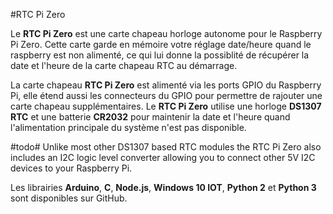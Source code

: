 <!--
---
name: RTC Pi Zero
class: board
type: RTC
formfactor: pHAT
manufacturer: AB Electronics
description: Module Horloge pour le Raspberry Pi
url: https://www.abelectronics.co.uk/p/70/RTC-Pi-Zero
github: https://github.com/abelectronicsuk
buy: https://www.abelectronics.co.uk/p/70/RTC-Pi-Zero
image: 'ab-rtc-pi-zero.png'
pincount: 40
eeprom: no
power:
  '1':
  '2':
ground:
  '6':
  '9':
  '14':
  '20':
  '25':
  '30':
  '34':
  '39':
pin:
  '3':
    mode: i2c
  '5':
    mode: i2c
i2c:
  '0x68':
    name: DS1307
    device: DS1307
-->
#RTC Pi Zero

Le **RTC Pi Zero** est une carte chapeau horloge autonome pour le Raspberry Pi Zero. Cette carte garde en mémoire votre réglage date/heure quand le raspberry est non alimenté, ce qui lui donne la possiblité de récupérer la date et l'heure de la carte chapeau RTC au démarrage.

La carte chapeau **RTC Pi Zero** est alimenté via les ports GPIO du Raspberry Pi, elle étend aussi les connecteurs du GPIO pour permettre de rajouter une carte chapeau supplémentaires. Le **RTC Pi Zero** utilise une horloge **DS1307 RTC** et une batterie **CR2032** pour maintenir la date et l'heure quand l'alimentation principale du système n'est pas disponible.

#todo#
Unlike most other DS1307 based RTC modules the RTC Pi Zero also includes an I2C logic level converter allowing you to connect other 5V I2C devices to your Raspberry Pi.

Les librairies **Arduino**, **C**, **Node.js**, **Windows 10 IOT**, **Python 2** et **Python 3** sont disponibles sur GitHub.
